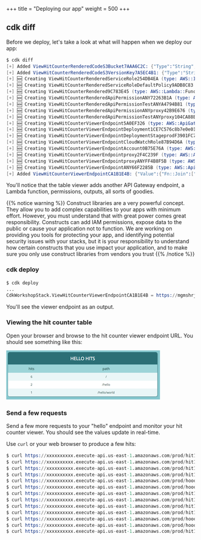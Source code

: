 +++
title = "Deploying our app"
weight = 500
+++

## cdk diff

Before we deploy, let's take a look at what will happen when we deploy our app:

```s
$ cdk diff
[+] Added ViewHitCounterRenderedCodeS3Bucket7AAA6C2C: {"Type":"String","Description":"S3 bucket for asset \"CdkWorkshopStack/ViewHitCounter/Rendered/Code\""}
[+] Added ViewHitCounterRenderedCodeS3VersionKey7A5EC4B1: {"Type":"String","Description":"S3 key for asset version \"CdkWorkshopStack/ViewHitCounter/Rendered/Code\""}
[+] 🆕 Creating ViewHitCounterRenderedServiceRole254DB4EA (type: AWS::IAM::Role)
[+] 🆕 Creating ViewHitCounterRenderedServiceRoleDefaultPolicy9ADB8C83 (type: AWS::IAM::Policy)
[+] 🆕 Creating ViewHitCounterRendered9C783E45 (type: AWS::Lambda::Function)
[+] 🆕 Creating ViewHitCounterRenderedApiPermissionANY72263B1A (type: AWS::Lambda::Permission)
[+] 🆕 Creating ViewHitCounterRenderedApiPermissionTestANYA4794B81 (type: AWS::Lambda::Permission)
[+] 🆕 Creating ViewHitCounterRenderedApiPermissionANYproxy42B9E676 (type: AWS::Lambda::Permission)
[+] 🆕 Creating ViewHitCounterRenderedApiPermissionTestANYproxy104CA88E (type: AWS::Lambda::Permission)
[+] 🆕 Creating ViewHitCounterViewerEndpoint5A0EF326 (type: AWS::ApiGateway::RestApi)
[+] 🆕 Creating ViewHitCounterViewerEndpointDeployment1CE7C576c8b7e0e01eb7ce2a4bbbe28f079d181b (type: AWS::ApiGateway::Deployment)
[+] 🆕 Creating ViewHitCounterViewerEndpointDeploymentStageprodF3901FC7 (type: AWS::ApiGateway::Stage)
[+] 🆕 Creating ViewHitCounterViewerEndpointCloudWatchRole87B94D6A (type: AWS::IAM::Role)
[+] 🆕 Creating ViewHitCounterViewerEndpointAccount0B75E76A (type: AWS::ApiGateway::Account)
[+] 🆕 Creating ViewHitCounterViewerEndpointproxy2F4C239F (type: AWS::ApiGateway::Resource)
[+] 🆕 Creating ViewHitCounterViewerEndpointproxyANYFF4B8F5B (type: AWS::ApiGateway::Method)
[+] 🆕 Creating ViewHitCounterViewerEndpointANY66F2285B (type: AWS::ApiGateway::Method)
[+] Added ViewHitCounterViewerEndpointCA1B1E4B: {"Value":{"Fn::Join":["",["https://",{"Ref":"ViewHitCounterViewerEndpoint5A0EF326"},".execute-api.",{"Ref":"AWS::Region"},".amazonaws.com/",{"Ref":"ViewHitCounterViewerEndpointDeploymentStageprodF3901FC7"},"/"]]},"Export":{"Name":"CdkWorkshopStack:ViewHitCounterViewerEndpointCA1B1E4B"}}
```

You'll notice that the table viewer adds another API Gateway endpoint, a Lambda
function, permissions, outputs, all sorts of goodies.

{{% notice warning %}} Construct libraries are a very powerful concept. They
allow you to add complex capabilities to your apps with minimum effort. However,
you must understand that with great power comes great responsibility. Constructs
can add IAM permissions, expose data to the public or cause your application not
to function. We are working on providing you tools for protecting your app, and
identifying potential security issues with your stacks, but it is your
responsibility to understand how certain constructs that you use impact your
application, and to make sure you only use construct libraries from vendors you
trust  {{% /notice %}}

### cdk deploy

```s
$ cdk deploy
...
CdkWorkshopStack.ViewHitCounterViewerEndpointCA1B1E4B = https://mgmshrjxt1.execute-api.us-east-1.amazonaws.com/prod/
```

You'll see the viewer endpoint as an output.

### Viewing the hit counter table

Open your browser and browse to the hit counter viewer endpoint URL. You should
see something like this:

![](./viewer1.png)

### Send a few requests

Send a few more requests to your "hello" endpoint and monitor your hit counter
viewer. You should see the values update in real-time.

Use `curl` or your web browser to produce a few hits:

```s
$ curl https://xxxxxxxxxx.execute-api.us-east-1.amazonaws.com/prod/hit1
$ curl https://xxxxxxxxxx.execute-api.us-east-1.amazonaws.com/prod/hit1
$ curl https://xxxxxxxxxx.execute-api.us-east-1.amazonaws.com/prod/hit1
$ curl https://xxxxxxxxxx.execute-api.us-east-1.amazonaws.com/prod/hit1
$ curl https://xxxxxxxxxx.execute-api.us-east-1.amazonaws.com/prod/hoooot
$ curl https://xxxxxxxxxx.execute-api.us-east-1.amazonaws.com/prod/hoooot
$ curl https://xxxxxxxxxx.execute-api.us-east-1.amazonaws.com/prod/hit1
$ curl https://xxxxxxxxxx.execute-api.us-east-1.amazonaws.com/prod/hit1
$ curl https://xxxxxxxxxx.execute-api.us-east-1.amazonaws.com/prod/hit1
$ curl https://xxxxxxxxxx.execute-api.us-east-1.amazonaws.com/prod/hit1
$ curl https://xxxxxxxxxx.execute-api.us-east-1.amazonaws.com/prod/hoooot
$ curl https://xxxxxxxxxx.execute-api.us-east-1.amazonaws.com/prod/hoooot
$ curl https://xxxxxxxxxx.execute-api.us-east-1.amazonaws.com/prod/hit1
```

